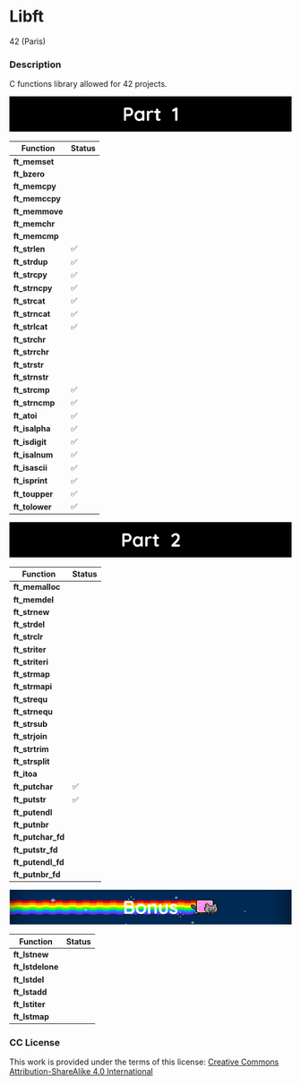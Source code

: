 # **Libft**

42 (Paris)

### **Description**

C functions library allowed for 42 projects.

![Part 1](images/part_1.png)

| Function        |        Status      |
|-----------------|--------------------|
| **ft_memset**   |   |
| **ft_bzero**    |   |
| **ft_memcpy**   |   |
| **ft_memccpy**  |   |
| **ft_memmove**  |   |
| **ft_memchr**   |   |
| **ft_memcmp**   |   |
| **ft_strlen**   | :white_check_mark: |
| **ft_strdup**   | :white_check_mark: |
| **ft_strcpy**   | :white_check_mark: |
| **ft_strncpy**  | :white_check_mark: |
| **ft_strcat**   | :white_check_mark: |
| **ft_strncat**  | :white_check_mark: |
| **ft_strlcat**  | :white_check_mark: |
| **ft_strchr**   |   |
| **ft_strrchr**  |   |
| **ft_strstr**   |   |
| **ft_strnstr**  |   |
| **ft_strcmp**   | :white_check_mark: |
| **ft_strncmp**  | :white_check_mark: |
| **ft_atoi**     | :white_check_mark: |
| **ft_isalpha**  | :white_check_mark: |
| **ft_isdigit**  | :white_check_mark: |
| **ft_isalnum**  | :white_check_mark: |
| **ft_isascii**  | :white_check_mark: |
| **ft_isprint**  | :white_check_mark: |
| **ft_toupper**  | :white_check_mark: |
| **ft_tolower**  | :white_check_mark: |

![Part 2](images/part_2.png)

| Function          |        Status       |
|-------------------|---------------------|
| **ft_memalloc**   |   |
| **ft_memdel**     |   |
| **ft_strnew**     |   |
| **ft_strdel**     |   |
| **ft_strclr**     |   |
| **ft_striter**    |   |
| **ft_striteri**   |   |
| **ft_strmap**     |   |
| **ft_strmapi**    |   |
| **ft_strequ**     |   |
| **ft_strnequ**    |   |
| **ft_strsub**     |   |
| **ft_strjoin**    |   |
| **ft_strtrim**    |   |
| **ft_strsplit**   |   |
| **ft_itoa**       |   |
| **ft_putchar**    | :white_check_mark: |
| **ft_putstr**     | :white_check_mark: |
| **ft_putendl**    |   |
| **ft_putnbr**     |   |
| **ft_putchar_fd** |   |
| **ft_putstr_fd**  |   |
| **ft_putendl_fd** |   |
| **ft_putnbr_fd**  |   |

![Bonus](images/bonus.png)

| Function            |        Status       |
|---------------------|---------------------|
| **ft_lstnew**       |   |
| **ft_lstdelone**    |   |
| **ft_lstdel**       |   |
| **ft_lstadd**       |   |
| **ft_lstiter**      |   |
| **ft_lstmap**       |   |

### **CC License**

This work is provided under the terms of this license: [Creative Commons Attribution-ShareAlike 4.0 International](https://creativecommons.org/licenses/by-sa/4.0/)

